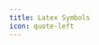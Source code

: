 ```yaml
---
title: Latex Symbols
icon: quote-left
---
```


<PDF url="https://www.cmor-faculty.rice.edu/~heinken/latex/symbols.pdf" />